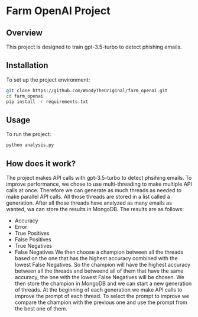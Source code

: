 # Farm OpenAI Project

## Overview
This project is designed to train gpt-3.5-turbo to detect phishing emails.

## Installation
To set up the project environment:
```bash
git clone https://github.com/WoodyTheOriginal/farm_openai.git
cd farm_openai
pip install -r requirements.txt
```

## Usage
To run the project:
```bash
python analysis.py
```

## How does it work?
The project makes API calls with gpt-3.5-turbo to detect phsihing emails.
To improve performance, we chose to use multi-threading to make multiple API calls at once.
Therefore we can generate as much threads as needed to make parallel API calls.
All those threads are stored in a list called a generation.
After all those threads have analyzed as many emails as wanted, wa can store the results in MongoDB.
The results are as follows:
- Accuracy
- Error
- True Positives
- False Positives
- True Negatives
- False Negatives
We then choose a champion between all the threads based on the one that has the highest accuracy combined with the lowest False Negatives. So the champion will have the highest accuracy between all the threads and betweend all of them that have the same accuracy, the one with the lowest False Negatives will be chosen.
We then store the champion in MongoDB and we can start a new generation of threads.
At the beginning of each generation we make API calls to improve the prompt of each thread. 
To select the prompt to improve we compare the champion with the previous one and use the prompt from the best one of them.